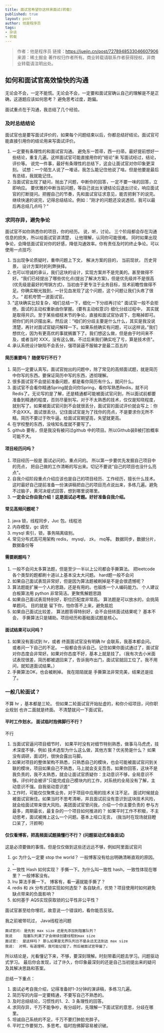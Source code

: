 ```yaml
---
title: 面试官希望你这样来面试(转载)
published: true
layout: post
author: 他是程序员
tags:
- 杂谈
- 转载
---
```


> 作者：他是程序员
> 链接：https://juejin.cn/post/7278948533046607906
> 来源：稀土掘金
> 著作权归作者所有。商业转载请联系作者获得授权，非商业转载请注明出处。

## 如何和面试官高效愉快的沟通

无论会不会，一定不能慌。无论会不会，一定要和面试官确认自己的理解是不是正确，这道题应该如何思考？ 避免思考过度，跑偏。

面试重点在于沟通，我总结了几个经验。

### 及时总结结论

面试官也是要写面试评价的，如果每个问题结束以后，你都总结好结论。面试官可能直接引用你的结论用来写面试评价。

1. 一定要有条理性的和面试官沟通。 避免东一笤帚，西一扫帚。最好提前想好一些结论，重复几遍。这样面试官可能直接用你的"结论"来 写面试经过，结论，评价等。 说完一件事，最好有条理性的总结下，这会让面试官对你印象更深刻。 试想：一个陌生人说了一堆话，我怎么能记住他说了啥。但是他要是最后有总结，我就能记住。
2. 当面试官出现了疑问，抛出了问题，中断你的回答，一定不要一味的回答，立即响应。 要优雅的中断当前问题，等自己说出关键结论后退出讨论，响应面试官的打断提问。把握自己的节奏，先和面试官征求意见，能否把剩下的说完。继续快速的说完，记得总结结论。例如：”刚才的问题还没说透彻，我可以最后再总结几点吗？“

### 求同存异，避免争论

面试官不如你熟悉你的项目，你的经历。 说，听，讨论。 三个阶段都会存在沟通信息的损失，所以给面试官讲清楚， 让他理解，认同你可能很难。 同时如果出现争论，会降低面试官对你的好感，降低沟通效率。你有责任及时的终止争论。可以使用一点技巧:

1. 当出现争论质疑时，重申问题上下文， 解决方案的目的， 当前现状， 历史背景， 设计方案时的利弊抉择。
2. 也可以坦诚的承认，我们这块的设计，实现方案并不是完美的。甚至做得不好。“我们已经提出了哪些优化点(提出了解决方案)，但是优先级并不是很高(优先级是最好的甩锅方式)，当初由于更专注于业务目标，技术前瞻性做得不足。你确实眼光独到，一针见血发现了这个问题，这个问题让我们头疼了很久。“ 趁机夸赞一波面试官。
3. "这块确实比较复杂，咱们总结一下，细化一下分歧再讨论" 面试官一般不会拒绝，面试的主动权重新由你掌握。(要有主动权意识) 细化分歧过程中， 其实就是取得共识。至于某些细枝末节的争论，直接和面试官协调下，忽略掉即可。 把你们的共识摆出来。然后说：”咱们的分歧主要是什么什么，其实是我没说清楚，再针对面试官疑问解释一下。如果系统确实有问题，可以这样说。”我们想优化，因为有更高优的事就搁置下了。我们想这么做，但是由于时间来不及，或者当时 XXX，没有这么做。不过后来我们确实吃了亏，算是技术债"。
4. 承认系统设计缺陷不会丢分，强项装逼不服输才是最二百五的

#### 简历重要吗？ 随便写行不行？

1. 简历一定要认真写。面试官抛出的问题中，除了常见的高频面试题，就是简历中你写的东西。要保证简历中写的东西，透彻理解。
2. 很多面试官不会提前准备问题，都是看你简历有什么，就问什么。
3. 面试官不会看你精通Spring就会问你Spring，看你写熟悉Redis，就不问Redis了。无论写的是了解，还是精通都可能被面试官问到，所以面试前都要准备到精通的程度，否则尽量别写。对于不太熟悉的技术，仅仅是知晓程度，就别写了。如果被面试官问到不会就很丢分，面试官的面试评价就会写上：你不会XXX。面试很丢分。记住面试官是为了找你的亮点，不是要求你无所不精。简历不要过于吹牛逼。给面试官期望高，失望就更高。
4. 在学校整的东西，没啥知名度就不要写了。
5. github 要有，但是我没有被问过github 中的项目。所以Github装B被打脸概率可能不大。

#### 项目经历问吗？

1. 项目经历一般是 面试必问的，重点问的。 所以第一步要优先发掘自己项目中的亮点， 把自己做的工作清晰的写出来。切记不要说“自己的项目也没什么亮点"。
2. 自我介绍阶段重点介绍应该也是自己的项目经历、工作经历，擅长什么技术。这时最好自己提前准备一份演讲稿把自己的项目亮点说出来，多练几遍。避免不过脑子，黄河决堤式回答，想到哪里说哪里。
3. **一定会让你自我介绍！这是面试必考题。好好准备自我介绍。**

#### 常见高频问题呢？

1. java 锁，线程同步，Juc 包。线程池
2. 内存模型，gc 调优
3. mysql 索引，锁，事务隔离级别。
4. 常见分布式高可用架构 redis， mysql， zk， mq等。 数据同步，数据分片，数据备份等

#### 需要刷题吗？

1. 一般不会问太多算法题，但是至少一半以上公司都会手撕算法。  把leetcode 各个类型的题都刷十道以上基本没太大问题。 hard题一般不会问
2. 如果自己面试表现非常好，但是因为算法题被刷掉是不是会很遗憾呢？
3. 算法题能扩展一个人的思路，还是有用的。也锻炼一个人编码能力。 个人建议白板算法用 python 非常简洁。更聚焦解题思路
4. 如果自己面试表现特别好，职位匹配度非常高。 算法题是可以放水的，会挑简单题问。 目的就是 留下你，怕你答不上来，避免尴尬
5. 如果自己面试比较差， 算法题答得特别好，会不会扭转面试结果呢？ 基本不会， 手撕算法只是辅助。项目经历和基础面试题是核心。

#### 面试结果可以问吗？

1. 如果没有面试到 hr，或者 终面面试官没有明确 hr 会联系，我基本都会问。 或者问一下自己的不足。 一般都会告诉自己。记住如果你面试通过了，面试官对你态度会非常好。如果对你态度不好，基本上就是挂了。（我有次去小米面试表现很差，简历都被退回来了，告诉我咋出门，面试官就回工位了。我不用问，就知道面试结果。）
2. 手撕算法OK，也会被刷掉。 我在陌陌就是 手撕算法非常完美，结果还是挂了。

### 一般几轮面试？

不算 hr ，基本都是三轮。 但如果二轮面试官开始扯虚的，和你介绍项目，问你职业规划 也许二面就是终面。 不清楚就问一下面试官。

#### 平时工作划水， 面试临时抱佛脚行不行？

不行

1. 当面试官逼问项目细节时， 如果平时没有对细节特别熟悉，做事马马虎虎，技术深度不够，例如 技术选型为什么这么做，其他方案？优劣势是什么？ 如果没有调研，面试时，很快会露出马脚。
2. 如果对项目的整体架构不熟悉，只熟悉自己的模块，也会可能被面试官问到关联的模块，项目如果自己不熟悉，马上就会支支吾吾。如果你回答，这块不是我负责的，我不太熟悉，就会让面试官质疑你：主动意识不够，全局意识不够。评价时会被评"只能完成自己模块内的工作，对系统的全局没有了解，主动意识不强。自我驱动意识差"
3. 工作时，可能仅仅聚焦业务，对于项目中应用的技术关注不足。 面试时候就会被面试官揪住。如果当时不思考清晰，并且面试前没有意识到这块技术风险， 就会给面试带来很大风险。美团面试官曾问我，介绍一个你主要负责的 参与方最多，周期最长，最复杂的一个项目如何推进的？ 如果平时工作不积极，不主动思考，面试被摊上这么一个问题。基本上哑口无言。 (我当时在现场就目瞪口呆了，汗颜啊)

#### 仅仅看博客，把高频面试题搞懂行不行？ (问题驱动式准备面试)

这是必须要做的事情。但是仅仅做到这些还远远不够，例如阿里面试官问

1. gc 为什么一定要 stop the world？ 一般博客没有给出明确清晰直观的原因。    、
2. 一致性 Hash 如何实现？ 手撕一下。为什么叫一致性 hash，一致性体现在哪里？ 一般博客没有。
3. lru 算法手撕一下。 博客有，看一遍就能手撕了？
4. redis 和 zk 分布式锁实现如何选型？ 各自缺点，优势？项目使用时如何避免缺点带来的负面影响？
5. 如何基于 AQS实现获取锁的公平性非公平性？

面试官甚至给你埋坑，故意说一个错误的，看你能否反驳。

我之前被带坑过， Java线程池问题

```arduino
面试官问: 是先到 max size 还是先添加到阻塞队列？
我说     阻塞队列满了才会继续创建线程到max size
面试官:  是这样吗？ 那么如果是无界队列岂不是永远无法到达 max size 
我说:  对啊，有道理啊，我可能记错了。然后被面试官带偏了。
```

所以结论是，光看懂记下来，不够，要深刻理解。时刻带着问题去学习。问题驱动式学习。 最后你会发现，过了许久，你印象最深刻的还是自己当初提出来的疑问及其解决思路和答案。

总结一下重点：

1. 面试必考自我介绍，记得准备好1-3分钟的演讲稿，多练习几遍。
2. 简历写的内容一定要精通，不要写自己不熟悉的。
3. 及时总结结论，习惯性的1、2、3 条理性的回答。
4. 求同存异，千万不能争吵，有分歧时，先理解一下面试官的意思，分歧在哪里。
5. 坦诚自己系统的不足，千万不要打肿脸充胖子。
6. 平时工作要努力、多思考。临时抱佛脚容易被识破。
